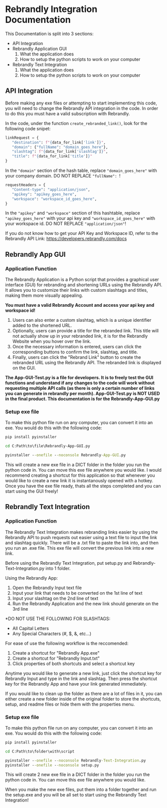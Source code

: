 # Rebrandly Integration Documentation

This Documentation is split into 3 sections: 

* API Integration
* Rebrandly Application GUI
     1. What the application does
     2. How to setup the python scripts to work on your computer
* Rebrandly Text Integration
     1. What the application does
     2. How to setup the python scripts to work on your computer


## API Integration
Before making any exe files or attempting to start implementing this code, you will need to change the Rebrandly API integration in the code. In order to do this you must have a valid subscription with Rebrandly.

In the code, under the function `create_rebranded_link()`, look for the following code snipet:

```python
linkRequest = {
   "destination": f"{data_for_link['link']}",
   "domain": {"fullName": "domain_goes_here"},
   "slashtag": f"{data_for_link['slashtag']}",
   "title": f"{data_for_link['title']}"
}
```
In the `"domain"` section of the hash table, replace `"domain_goes_here"` with your company domain. DO NOT REPLACE `"fullName": `!

```python
requestHeaders = {
   "Content-type": "application/json",
   "apikey": "apikey_goes_here",
   "workspace": "workspace_id_goes_here",
}
```
In the `"apikey"` and `"workspace"` section of this hashtable, replace `"apikey_goes_here"` with your api key and `"workspace_id_goes_here"` with your workspace id. DO NOT REPLACE `"application/json"`!

If you do not know how to get your API Key and Workspace ID, refer to the Rebrandly API Link: https://developers.rebrandly.com/docs


## Rebrandly App GUI
### Application Function
The Rebrandly Application is a Python script that provides a graphical user interface (GUI) for rebranding and shortening URLs using the Rebrandly API. It allows you to customize their links with custom slashtags and titles, making them more visually appealing. 

**You must have a valid Rebrandly Account and access your api key and workspace id!**

1. Users can also enter a custom slashtag, which is a unique identifier added to the shortened URL.
2. Optionally, users can provide a title for the rebranded link. This title will not actually show up in your rebranded link, it is for the Rebrandly Website when
   you hover over the link.
3. Once the necessary information is entered, users can click the corresponding buttons to confirm the link, slashtag, and title.
4. Finally, users can click the "Rebrand Link" button to create the rebranded URL using the Rebrandly API. The rebranded link is displayed on the GUI.

**The App-GUI-Test.py is a file for developers. It is to freely test the GUI functions and understand if any changes to the code will work without requesting multiple API calls (as there is only a certain number of links you can generate in rebrandly per month).
App-GUI-Test.py is NOT USED in the final product. This documentation is for the Rebrandly-App-GUI.py**


### Setup exe file
To make this python file run on any computer, you can convert it into an exe. You would do this with the following code:

```cmd
pip install pyinstaller

cd C:Path\to\file\Rebrandly-App-GUI.py

pyinstaller --onefile --noconsole Rebrandly-App-GUI.py
```

This will create a new exe file in a DICT folder in the folder you run the python code in. You can move this exe file anywhere you would like.
I would recommend creating a shortcut for this application so that whenever you would like to create a new link it is instantanously opened with a hotkey. 
Once you have the exe file ready, thats all the steps completed and you can start using the GUI freely!


## Rebrandly Text Integration
### Application Function
The Rebrandly Text Integration makes rebranding links easier by using the Rebrandly API to push requests out easier using a text file to input the link and slashtag quickly. There will be a .txt file to paste the link into, and then you run an .exe file. This exe file will convert the previous link into a new link.

Before using the Rebrandly Text Integration, put setup.py and Rebrandly-Text-Integration.py into 1 folder.

Using the Rebrandly App:
1. Open the Rebrandly Input text file
2. Input your link that needs to be converted on the 1st line of text
3. Input your slashtag on the 2nd line of text
4. Run the Rebrandly Application and the new link should generate on the 3rd line

*DO NOT USE THE FOLLOWING FOR SLASHTAGS:
- All Capital Letters
- Any Special Characters (#, $, &, etc...)

For ease of use the following workflow is the reccomended:
1. Create a shortcut for "Rebrandly App.exe"
2. Create a shortcut for "Rebrandly Input.txt"
3. Click properties of both shortcuts and select a shortcut key

Anytime you would like to generate a new link, just click the shortcut key for Rebrandly Input and
type in the link and slashtag. Then press the shortcut key for the Rebrandly App and have your link
generated immediately.

If you would like to clean up the folder as there are a lot of files in it, you can either create a
new folder inside of the original folder to store the shortcuts, setup, and readme files or hide them
with the properties menu.

### Setup exe file
To make this python file run on any computer, you can convert it into an exe. You would do this with the following code:

```cmd
pip install pyinstaller

cd C:Path\to\folder\with\script

pyinstaller --onefile --noconsole Rebrandly-Text-Integration.py
pyinstaller --onefile --noconsole setup.py
```

This will create 2 new exe file in a DICT folder in the folder you run the python code in. You can move this exe file anywhere you would like.

When you make the new exe files, put them into a folder together and run the setup.exe and you will be all set to start using the Rebrandly Text Integration!


